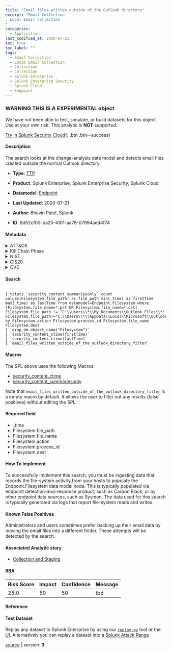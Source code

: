 ```yaml
---
title: "Email files written outside of the Outlook directory"
excerpt: "Email Collection
, Local Email Collection
"
categories:
  - Application
last_modified_at: 2020-07-21
toc: true
toc_label: ""
tags:
  - Email Collection
  - Local Email Collection
  - Collection
  - Collection
  - Splunk Enterprise
  - Splunk Enterprise Security
  - Splunk Cloud
  - Endpoint
---
```


###  WARNING THIS IS A EXPERIMENTAL object
We have not been able to test, simulate, or build datasets for this object. Use at your own risk. This analytic is **NOT** supported.


[Try in Splunk Security Cloud](https://www.splunk.com/en_splunk_app_enrichmentus/cyber-security.html){: .btn .btn--success}

#### Description

The search looks at the change-analysis data model and detects email files created outside the normal Outlook directory.

- **Type**: [TTP](https://github.com/splunk/security_content/wiki/Detection-Analytic-Types)
- **Product**: Splunk Enterprise, Splunk Enterprise Security, Splunk Cloud
- **Datamodel**: [Endpoint](https://docs.splunk.com/Documentation/CIM/latest/User/Endpoint)

- **Last Updated**: 2020-07-21
- **Author**: Bhavin Patel, Splunk
- **ID**: 8d52cf03-ba25-4101-aa78-07994aed4f74


#### Metadata

<details>
  <summary>ATT&CK</summary>


| ID             | Technique        |  Tactic             |
| -------------- | ---------------- |-------------------- |
| [T1114](https://attack.mitre.org/techniques/T1114/) | Email Collection | Collection |

| [T1114.001](https://attack.mitre.org/techniques/T1114/001/) | Local Email Collection | Collection |

</details>


<details>
  <summary>Kill Chain Phase</summary>

* Actions on Objectives


</details>


<details>
  <summary>NIST</summary>



</details>

<details>
  <summary>CIS20</summary>

* CIS 8



</details>

<details>
  <summary>CVE</summary>



</details>

#### Search

```

| tstats `security_content_summariesonly` count values(Filesystem.file_path) as file_path min(_time) as firstTime max(_time) as lastTime from datamodel=Endpoint.Filesystem where (Filesystem.file_name=*.pst OR Filesystem.file_name=*.ost) Filesystem.file_path != "C:\\Users\\*\\My Documents\\Outlook Files\\*"  Filesystem.file_path!="C:\\Users\\*\\AppData\\Local\\Microsoft\\Outlook*" by Filesystem.action Filesystem.process_id Filesystem.file_name Filesystem.dest 
| `drop_dm_object_name("Filesystem")` 
| `security_content_ctime(firstTime)` 
| `security_content_ctime(lastTime)`
| `email_files_written_outside_of_the_outlook_directory_filter` 
```

#### Macros
The SPL above uses the following Macros:
* [security_content_ctime](https://github.com/splunk/security_content/blob/develop/macros/security_content_ctime.yml)
* [security_content_summariesonly](https://github.com/splunk/security_content/blob/develop/macros/security_content_summariesonly.yml)

Note that `email_files_written_outside_of_the_outlook_directory_filter` is a empty macro by default. It allows the user to filter out any results (false positives) without editing the SPL.

#### Required field
* _time
* Filesystem.file_path
* Filesystem.file_name
* Filesystem.action
* Filesystem.process_id
* Filesystem.dest


#### How To Implement
To successfully implement this search, you must be ingesting data that records the file-system activity from your hosts to populate the Endpoint.Filesystem data model node. This is typically populated via endpoint detection-and-response product, such as Carbon Black, or by other endpoint data sources, such as Sysmon. The data used for this search is typically generated via logs that report file-system reads and writes.

#### Known False Positives
Administrators and users sometimes prefer backing up their email data by moving the email files into a different folder. These attempts will be detected by the search.

#### Associated Analytic story
* [Collection and Staging](/stories/collection_and_staging)




#### RBA

| Risk Score  | Impact      | Confidence   | Message      |
| ----------- | ----------- |--------------|--------------|
| 25.0 | 50 | 50 | tbd |


#### Reference


#### Test Dataset
Replay any dataset to Splunk Enterprise by using our [`replay.py`](https://github.com/splunk/attack_data#using-replaypy) tool or the [UI](https://github.com/splunk/attack_data#using-ui).
Alternatively you can replay a dataset into a [Splunk Attack Range](https://github.com/splunk/attack_range#replay-dumps-into-attack-range-splunk-server)



[*source*](https://github.com/splunk/security_content/tree/develop/detections/experimental/application/email_files_written_outside_of_the_outlook_directory.yml) \| *version*: **3**